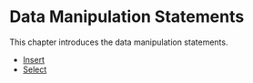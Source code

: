 # Data Manipulation Statements


This chapter introduces the data manipulation statements.

- [Insert](./insert.md)
- [Select](./select.md)